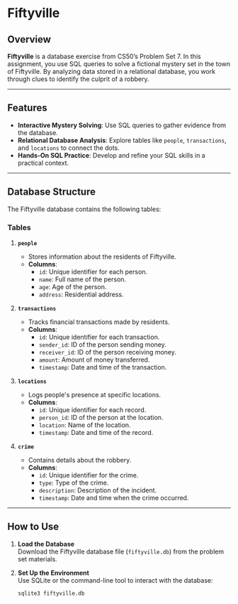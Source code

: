 # Fiftyville

## Overview
**Fiftyville** is a database exercise from CS50’s Problem Set 7. In this assignment, you use SQL queries to solve a fictional mystery set in the town of Fiftyville. By analyzing data stored in a relational database, you work through clues to identify the culprit of a robbery.

---

## Features
- **Interactive Mystery Solving**: Use SQL queries to gather evidence from the database.
- **Relational Database Analysis**: Explore tables like `people`, `transactions`, and `locations` to connect the dots.
- **Hands-On SQL Practice**: Develop and refine your SQL skills in a practical context.

---

## Database Structure
The Fiftyville database contains the following tables:

### Tables
1. **`people`**  
   - Stores information about the residents of Fiftyville.
   - **Columns**:
     - `id`: Unique identifier for each person.
     - `name`: Full name of the person.
     - `age`: Age of the person.
     - `address`: Residential address.

2. **`transactions`**  
   - Tracks financial transactions made by residents.
   - **Columns**:
     - `id`: Unique identifier for each transaction.
     - `sender_id`: ID of the person sending money.
     - `receiver_id`: ID of the person receiving money.
     - `amount`: Amount of money transferred.
     - `timestamp`: Date and time of the transaction.

3. **`locations`**  
   - Logs people's presence at specific locations.
   - **Columns**:
     - `id`: Unique identifier for each record.
     - `person_id`: ID of the person at the location.
     - `location`: Name of the location.
     - `timestamp`: Date and time of the record.

4. **`crime`**  
   - Contains details about the robbery.
   - **Columns**:
     - `id`: Unique identifier for the crime.
     - `type`: Type of the crime.
     - `description`: Description of the incident.
     - `timestamp`: Date and time when the crime occurred.

---

## How to Use
1. **Load the Database**  
   Download the Fiftyville database file (`fiftyville.db`) from the problem set materials.

2. **Set Up the Environment**  
   Use SQLite or the command-line tool to interact with the database:
   ```bash
   sqlite3 fiftyville.db
